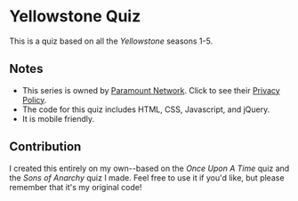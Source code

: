 # Yellowstone Quiz

This is a quiz based on all the _Yellowstone_ seasons 1-5.

## Notes

* This series is owned by [Paramount Network](https://www.paramountnetwork.com/). Click to see their [Privacy Policy](https://privacy.paramount.com/en/policy?r=www.paramountnetwork.com).
* The code for this quiz includes HTML, CSS, Javascript, and jQuery.
* It is mobile friendly.

## Contribution

I created this entirely on my own--based on the _Once Upon A Time_ quiz and the _Sons of Anarchy_ quiz I made. Feel free to use it if you'd like, but please remember that it's my original code!
##
